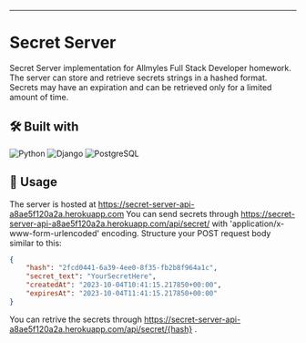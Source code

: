 ---
# Secret Server 
Secret Server implementation for Allmyles Full Stack Developer homework. The server can store and retrieve secrets strings in a hashed format. Secrets may have an expiration and can be retrieved only for a limited
amount of time. 

## 🛠️ Built with
![Python](https://img.shields.io/badge/Python-3776AB?style=for-the-badge&logo=python&logoColor=white)
![Django](https://img.shields.io/badge/Django-092E20?style=for-the-badge&logo=django&logoColor=white)
![PostgreSQL](https://img.shields.io/badge/PostgreSQL-316192?style=for-the-badge&logo=postgresql&logoColor=white)

## 🚀 Usage
The server is hosted at https://secret-server-api-a8ae5f120a2a.herokuapp.com
You can send secrets through https://secret-server-api-a8ae5f120a2a.herokuapp.com/api/secret/ with 'application/x-www-form-urlencoded' encoding.
Structure your POST request body similar to this:
```json
{
    "hash": "2fcd0441-6a39-4ee0-8f35-fb2b8f964a1c",
    "secret_text": "YourSecretHere",
    "createdAt": "2023-10-04T10:41:15.217850+00:00",
    "expiresAt": "2023-10-04T11:41:15.217850+00:00"
}
```

You can retrive the secrets through https://secret-server-api-a8ae5f120a2a.herokuapp.com/api/secret/{hash} .
